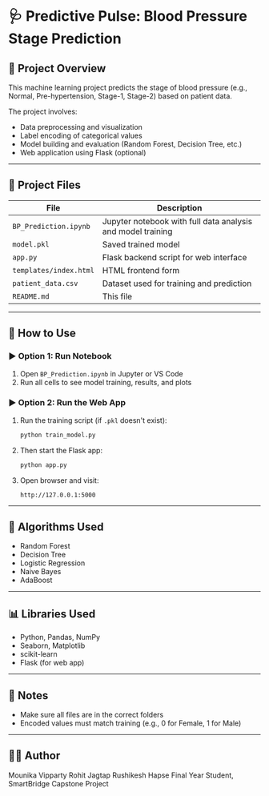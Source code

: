 
# 🩺 Predictive Pulse: Blood Pressure Stage Prediction

## 📘 Project Overview
This machine learning project predicts the stage of blood pressure (e.g., Normal, Pre-hypertension, Stage-1, Stage-2) based on patient data.

The project involves:
- Data preprocessing and visualization
- Label encoding of categorical values
- Model building and evaluation (Random Forest, Decision Tree, etc.)
- Web application using Flask (optional)

---

## 📁 Project Files

| File | Description |
|------|-------------|
| `BP_Prediction.ipynb` | Jupyter notebook with full data analysis and model training |
| `model.pkl` | Saved trained model |
| `app.py` | Flask backend script for web interface |
| `templates/index.html` | HTML frontend form |
| `patient_data.csv` | Dataset used for training and prediction |
| `README.md` | This file |

---

## 🧪 How to Use

### ▶️ Option 1: Run Notebook
1. Open `BP_Prediction.ipynb` in Jupyter or VS Code
2. Run all cells to see model training, results, and plots

### ▶️ Option 2: Run the Web App
1. Run the training script (if `.pkl` doesn't exist):
    ```bash
    python train_model.py
    ```
2. Then start the Flask app:
    ```bash
    python app.py
    ```
3. Open browser and visit:
    ```
    http://127.0.0.1:5000
    ```

---

## 🧠 Algorithms Used
- Random Forest
- Decision Tree
- Logistic Regression
- Naive Bayes
- AdaBoost

---

## 📊 Libraries Used
- Python, Pandas, NumPy
- Seaborn, Matplotlib
- scikit-learn
- Flask (for web app)

---

## 📌 Notes
- Make sure all files are in the correct folders
- Encoded values must match training (e.g., 0 for Female, 1 for Male)

---

## 🙋‍♀️ Author
Mounika Vipparty 
Rohit Jagtap
Rushikesh Hapse 
Final Year Student, SmartBridge Capstone Project

